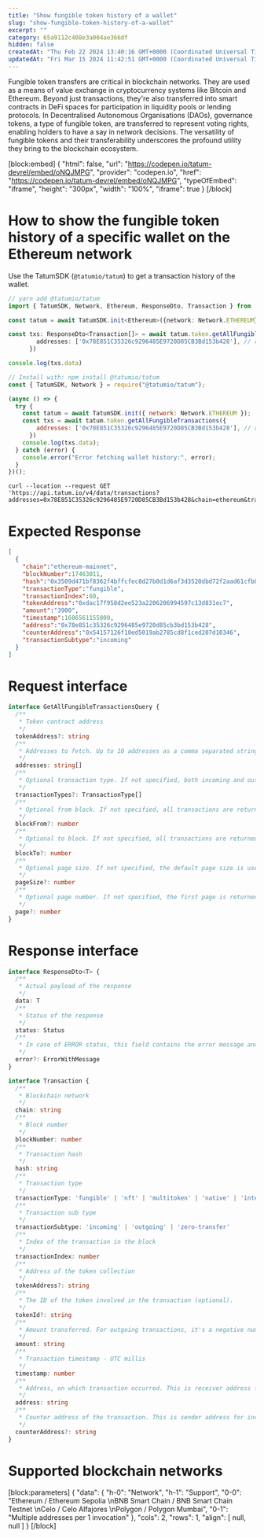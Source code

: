 ```yaml
---
title: "Show fungible token history of a wallet"
slug: "show-fungible-token-history-of-a-wallet"
excerpt: ""
category: 65a9112c408e3a004ae366df
hidden: false
createdAt: "Thu Feb 22 2024 13:40:16 GMT+0000 (Coordinated Universal Time)"
updatedAt: "Fri Mar 15 2024 11:42:51 GMT+0000 (Coordinated Universal Time)"
---
```

Fungible token transfers are critical in blockchain networks. They are used as a means of value exchange in cryptocurrency systems like Bitcoin and Ethereum. Beyond just transactions, they're also transferred into smart contracts in DeFi spaces for participation in liquidity pools or lending protocols. In Decentralised Autonomous Organisations (DAOs), governance tokens, a type of fungible token, are transferred to represent voting rights, enabling holders to have a say in network decisions. The versatility of fungible tokens and their transferability underscores the profound utility they bring to the blockchain ecosystem.

[block:embed]
{
  "html": false,
  "url": "https://codepen.io/tatum-devrel/embed/oNQJMPG",
  "provider": "codepen.io",
  "href": "https://codepen.io/tatum-devrel/embed/oNQJMPG",
  "typeOfEmbed": "iframe",
  "height": "300px",
  "width": "100%",
  "iframe": true
}
[/block]


# How to show the fungible token history of a specific wallet on the Ethereum network

Use the TatumSDK (`@tatumio/tatum`) to get a transaction history of the wallet.

```typescript
// yarn add @tatumio/tatum
import { TatumSDK, Network, Ethereum, ResponseDto, Transaction } from '@tatumio/tatum'

const tatum = await TatumSDK.init<Ethereum>({network: Network.ETHEREUM})

const txs: ResponseDto<Transaction[]> = await tatum.token.getAllFungibleTransactions({
        addresses: ['0x78E851C35326c9296485E9720D85CB3Bd153b428'], // replace with your address
      })

console.log(txs.data)
```
```javascript
// Install with: npm install @tatumio/tatum
const { TatumSDK, Network } = require("@tatumio/tatum");

(async () => {
  try {
    const tatum = await TatumSDK.init({ network: Network.ETHEREUM });
    const txs = await tatum.token.getAllFungibleTransactions({
        addresses: ['0x78E851C35326c9296485E9720D85CB3Bd153b428'], // replace with your address
      })
    console.log(txs.data);
  } catch (error) {
    console.error("Error fetching wallet history:", error);
  }
})();
```
```curl
curl --location --request GET 'https://api.tatum.io/v4/data/transactions?addresses=0x78E851C35326c9296485E9720D85CB3Bd153b428&chain=ethereum&transactionTypes=fungible'
```

# Expected Response

```json
[
  {
    "chain":"ethereum-mainnet",
    "blockNumber":17463011,
    "hash":"0x3509d471bf8362f4bffcfec8d27b0d1d6af3d3520dbd72f2aad61cfb8e22417f",
    "transactionType":"fungible",
    "transactionIndex":60,
    "tokenAddress":"0xdac17f958d2ee523a2206206994597c13d831ec7",
    "amount":"3900",
    "timestamp":1686561155000,
    "address":"0x78e851c35326c9296485e9720d85cb3bd153b428",
    "counterAddress":"0x54157126f10ed5019ab2785cd8f1ced207d10346",
    "transactionSubtype":"incoming"
  }
]
```

# Request interface

```typescript
interface GetAllFungibleTransactionsQuery {
  /**
   * Token contract address
   */
  tokenAddress?: string
  /**
   * Addresses to fetch. Up to 10 addresses as a comma separated string.
   */
  addresses: string[]
  /**
   * Optional transaction type. If not specified, both incoming and outgoing transactions are returned.
   */
  transactionTypes?: TransactionType[]
  /**
   * Optional from block. If not specified, all transactions are returned from the beginning of the blockchain.
   */
  blockFrom?: number
  /**
   * Optional to block. If not specified, all transactions are returned up till now.
   */
  blockTo?: number
  /**
   * Optional page size. If not specified, the default page size is used, which is 10.
   */
  pageSize?: number
  /**
   * Optional page number. If not specified, the first page is returned.
   */
  page?: number
}
```

# Response interface

```typescript
interface ResponseDto<T> {
  /**
   * Actual payload of the response
   */
  data: T
  /**
   * Status of the response
   */
  status: Status
  /**
   * In case of ERROR status, this field contains the error message and detailed description
   */
  error?: ErrorWithMessage
}

interface Transaction {
  /**
   * Blockchain network
   */
  chain: string
  /**
   * Block number
   */
  blockNumber: number
  /**
   * Transaction hash
   */
  hash: string
  /**
   * Transaction type
   */
  transactionType: 'fungible' | 'nft' | 'multitoken' | 'native' | 'internal'
  /**
   * Transaction sub type
   */
  transactionSubtype: 'incoming' | 'outgoing' | 'zero-transfer'
  /**
   * Index of the transaction in the block
   */
  transactionIndex: number
  /**
   * Address of the token collection
   */
  tokenAddress?: string
  /**
   * The ID of the token involved in the transaction (optional).
   */
  tokenId?: string
  /**
   * Amount transferred. For outgoing transactions, it's a negative number. For zero-transfer transactions, it's always 0. For incoming transactions, it's a positive number.
   */
  amount: string
  /**
   * Transaction timestamp - UTC millis
   */
  timestamp: number
  /**
   * Address, on which transaction occurred. This is receiver address for incoming transactions and sender address for outgoing transactions.
   */
  address: string
  /**
   * Counter address of the transaction. This is sender address for incoming transactions on `address` and receiver address for outgoing transactions on `address`.
   */
  counterAddress?: string
}
```

# Supported blockchain networks

[block:parameters]
{
  "data": {
    "h-0": "Network",
    "h-1": "Support",
    "0-0": "Ethereum / Ethereum Sepolia  \nBNB Smart Chain / BNB Smart Chain Testnet  \nCelo / Celo Alfajores  \nPolygon / Polygon Mumbai",
    "0-1": "Multiple addresses per 1 invocation"
  },
  "cols": 2,
  "rows": 1,
  "align": [
    null,
    null
  ]
}
[/block]
